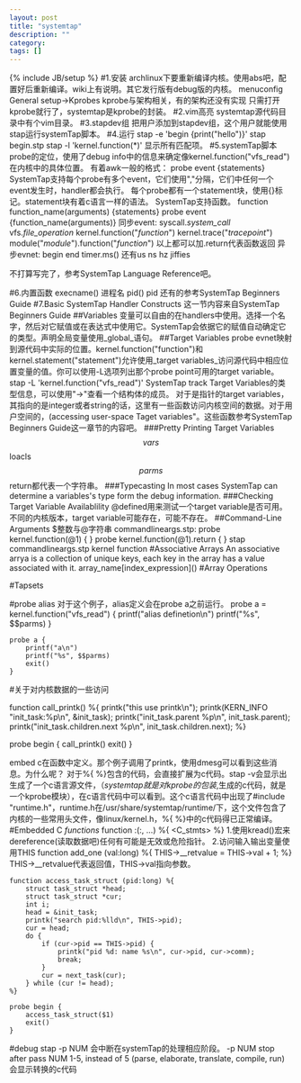 ```yaml
---
layout: post
title: "systemtap"
description: ""
category: 
tags: []
---
```

{% include JB/setup %}
#1.安装
archlinux下要重新编译内核。使用abs吧，配置好后重新编译。wiki上有说明。其它发行版有debug版的内核。
menuconfig
    General setup->Kprobes kprobe与架构相关，有的架构还没有实现
只需打开kprobe就行了，systemtap是kprobe的封装。
#2.vim高亮
systemtap源代码目录中有个vim目录。
#3.stapdev组
把用户添加到stapdev组，这个用户就能使用stap运行systemTap脚本。
#4.运行
    stap -e 'begin {print("hello")}'
    stap begin.stp
    stap -l 'kernel.function(\*)' 显示所有匹配项。
#5.systemTap脚本
probe的定位，使用了debug info中的信息来确定像kernel.function("vfs_read")在内核中的具体位置。
有着awk一般的格式：
    probe event {statements}
SystemTap支持每个probe有多个event，它们使用","分隔，它们中任何一个event发生时，handler都会执行。
每个probe都有一个statement块，使用{}标记。statement块有着c语言一样的语法。
SystemTap支持函数。
    function function_name(arguments) {statements}
    probe event {function_name(arguments)}
同步event:
syscall._system_call_
vfs._file_operation_
kernel.function("_function_")
kernel.trace("_tracepoint_")
module("_module_").function("_function_")
以上都可以加.return代表函数返回
异步evnet:
begin
end
timer.ms() 还有us ns hz jiffies

不打算写完了，参考SystemTap Language Reference吧。

#6.内置函数
    execname()	进程名
    pid()	pid
还有的参考SystemTap Beginners Guide
#7.Basic SystemTap Handler Constructs
这一节内容来自SystemTap Beginners Guide
##Variables
变量可以自由的在handlers中使用。选择一个名字，然后对它赋值或在表达式中使用它。SystemTap会依据它的赋值自动确定它的类型。声明全局变量使用_global_语句。
##Target Variables
probe evnet映射到源代码中实际的位置。kernel.function("function")和kernel.statement("statement")允许使用_target variables_访问源代码中相应位置变量的值。你可以使用-L选项列出那个probe point可用的target variable。
    stap -L 'kernel.function("vfs_read")'
SystemTap track Target Variables的类型信息，可以使用"->"查看一个结构体的成员。
对于是指针的target variables，其指向的是integer或者string的话，这里有一些函数访问内核空间的数据。对于用户空间的，(accessing user-space Taget variables"。这些函数参考SystemTap Beginners Guide这一章节的内容吧。
###Pretty Printing Target Variables
$$vars $$loacls $$parms $$return都代表一个字符串。
###Typecasting
In most cases SystemTap can determine a variables's type form the debug information.
###Checking Target Variable Availablility
@defined用来测试一个target variable是否可用。不同的内核版本，target variable可能存在，可能不存在。
##Command-Line Arguments
$整数与@字符串
commandlineargs.stp:
    probe kernel.function(@1) { }
    probe kernel.function(@1).return { }
stap commandlineargs.stp kernel function
#Associative Arrays
An associative arrya is a collection of unique keys, each key in the array has a value associated with it.
    array_name\[index_expression\]()
#Array Operations

#Tapsets

#probe alias
对于这个例子，alias定义会在probe a之前运行。
    probe a = kernel.function("vfs_read") {
    	printf("alias definetion\n")
    	printf("%s", $$parms)
    }

    probe a {
    	printf("a\n")
    	printf("%s", $$parms)
    	exit()
    }
#关于对内核数据的一些访问

function call_printk() %{
	printk("this use printk\n");
	printk(KERN_INFO "init_task:%p\n", &init_task);
	printk("init_task.parent %p\n", init_task.parent);
	printk("init_task.children.next %p\n", init_task.children.next); 
%}

probe begin {
	call_printk()
	exit()
}

embed c在函数中定义。那个例子调用了printk，使用dmesg可以看到这些消息。为什么呢？
对于%{ %}包含的代码，会直接扩展为c代码。stap -v会显示出生成了一个c语言源文件，（_systemtap就是对kprobe的包装_,生成的c代码，就是一个kprobe模块），在c语言代码中可以看到。这个c语言代码中出现了#include "runtime.h"，runtime.h在/usr/share/systemtap/runtime/下，这个文件包含了内核的一些常用头文件，像linux/kernel.h，%{ %}中的c代码得已正常编译。
#Embedded C _functions_
    function <name>:<type>(<arg1>:<type>, ...) %{ <C_stmts> %}
1.使用kread()宏来dereference(读取数据吧)任何有可能是无效或危险指针。
2.访问输入输出变量使用THIS
    function add_one (val:long) %{
    	THIS->\__retvalue = THIS->val + 1;
    %}
THIS->\__retvalue代表返回值，THIS->val指向参数。


    function access_task_struct (pid:long) %{
    	struct task_struct *head;
    	struct task_struct *cur;
    	int i;
    	head = &init_task;
    	printk("search pid:%lld\n", THIS->pid);
    	cur = head;
    	do {
    		if (cur->pid == THIS->pid) {
    			printk("pid %d: name %s\n", cur->pid, cur->comm);
    			break;
    		}
    		cur = next_task(cur);
    	} while (cur != head);
    %}

    probe begin {
    	access_task_struct($1)
    	exit()
    }
#debug
stap -p NUM 会中断在systemTap的处理相应阶段。
-p NUM     stop after pass NUM 1-5, instead of 5
                 (parse, elaborate, translate, compile, run)
会显示转换的c代码
